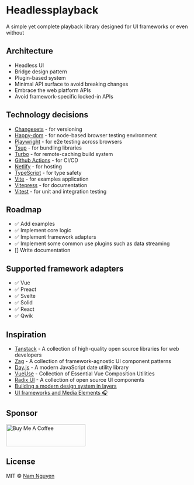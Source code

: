 # Headlessplayback

A simple yet complete playback library designed for UI frameworks or even
without

## Architecture

- Headless UI
- Bridge design pattern
- Plugin-based system
- Minimal API surface to avoid breaking changes
- Embrace the web platform APIs
- Avoid framework-specific locked-in APIs

## Technology decisions

- [Changesets](https://github.com/changesets/changesets) - for versioning
- [Happy-dom](https://github.com/capricorn86/happy-dom) - for node-based browser
  testing environment
- [Playwright](https://playwright.dev/) - for e2e testing across browsers
- [Tsup](https://tsup.egoist.dev/) - for bundling libraries
- [Turbo](https://turbo.build/repo) - for remote-caching build system
- [Github Actions](https://github.com/features/actions) - for CI/CD
- [Netlify](https://www.netlify.com/) - for hosting
- [TypeScript](https://www.typescriptlang.org/) - for type safety
- [Vite](https://vitejs.dev/) - for examples application
- [Vitepress](https://vitepress.dev/) - for documentation
- [Vitest](https://vitest.dev/) - for unit and integration testing

## Roadmap

- ✅ Add examples
- ✅ Implement core logic
- ✅ Implement framework adapters
- ✅ Implement some common use plugins such as data streaming
- [] Write documentation

## Supported framework adapters

- ✅ Vue
- ✅ Preact
- ✅ Svelte
- ✅ Solid
- ✅ React
- ✅ Qwik

## Inspiration

- [Tanstack](https://tanstack.com) - A collection of high-quality open source
  libraries for web developers
- [Zag](https://zagjs.com) - A collection of framework-agnostic UI component
  patterns
- [Day.js](https://day.js.org/docs/en/plugin/plugin) - A modern JavaScript date
  utility library
- [VueUse](https://vueuse.org) - Collection of Essential Vue Composition
  Utilities
- [Radix UI](https://www.radix-ui.com) - A collection of open source UI
  components
- [Building a modern design system in layers](https://blog.almaer.com/building-a-modern-design-system-in-layers/?ck_subscriber_id=1238259209)
- [UI frameworks and Media Elements 🎧](https://medium.com/axon-enterprise/ui-frameworks-and-media-elements-c0c6832528e5)

## Sponsor

<a href="https://www.buymeacoffee.com/namnguyenle" target="_blank"><img src="https://cdn.buymeacoffee.com/buttons/v2/default-yellow.png" alt="Buy Me A Coffee" style="height: 60px !important;width: 217px !important;" ></a>

## License

MIT © [Nam Nguyen](https://github.com/willnguyen1312)
